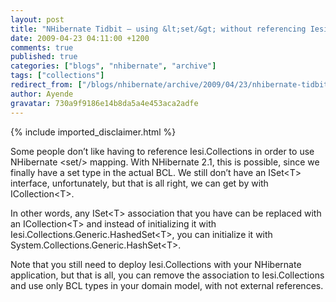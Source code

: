 ```yaml
---
layout: post
title: "NHibernate Tidbit – using &lt;set/&gt; without referencing Iesi.Collections"
date: 2009-04-23 04:11:00 +1200
comments: true
published: true
categories: ["blogs", "nhibernate", "archive"]
tags: ["collections"]
redirect_from: ["/blogs/nhibernate/archive/2009/04/23/nhibernate-tidbit-using-lt-set-gt-without-referencing-iesi-collections.aspx"]
author: Ayende
gravatar: 730a9f9186e14b8da5a4e453aca2adfe
---
```

{% include imported_disclaimer.html %}
<p>Some people don’t like having to reference Iesi.Collections in order to use NHibernate &lt;set/&gt; mapping. With NHibernate 2.1, this is possible, since we finally have a set type in the actual BCL. We still don’t have an ISet&lt;T&gt; interface, unfortunately, but that is all right, we can get by with ICollection&lt;T&gt;.</p>  <p>In other words, any ISet&lt;T&gt; association that you have can be replaced with an ICollection&lt;T&gt; and instead of initializing it with Iesi.Collections.Generic.HashedSet&lt;T&gt;, you can initialize it with System.Collections.Generic.HashSet&lt;T&gt;.</p>  <p>Note that you still need to deploy Iesi.Collections with your NHibernate application, but that is all, you can remove the association to Iesi.Collections and use only BCL types in your domain model, with not external references.</p>
